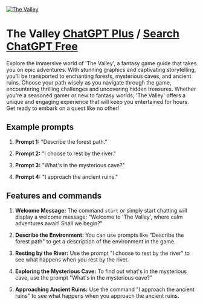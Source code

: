 
[![The Valley](https://files.oaiusercontent.com/file-9EE22H3CLy54obNGfIZrmYP4?se=2123-10-16T17%3A11%3A00Z&sp=r&sv=2021-08-06&sr=b&rscc=max-age%3D31536000%2C%20immutable&rscd=attachment%3B%20filename%3D315f29e0-1bee-421d-9fa4-1ba8b1f282d4.png&sig=iaPuaYe7MR1pTju4UPZatgqtY4Z3FcwGID9xm5DLlro%3D)](https://chat.openai.com/g/g-PKfaFcIlY-the-valley)

# The Valley [ChatGPT Plus](https://chat.openai.com/g/g-PKfaFcIlY-the-valley) / [Search ChatGPT Free](https://gptcall.net/index.html#/?search=The%20Valley)

Explore the immersive world of 'The Valley', a fantasy game guide that takes you on epic adventures. With stunning graphics and captivating storytelling, you'll be transported to enchanting forests, mysterious caves, and ancient ruins. Choose your path wisely as you navigate through the game, encountering thrilling challenges and uncovering hidden treasures. Whether you're a seasoned gamer or new to fantasy worlds, 'The Valley' offers a unique and engaging experience that will keep you entertained for hours. Get ready to embark on a quest like no other!

## Example prompts

1. **Prompt 1:** "Describe the forest path."

2. **Prompt 2:** "I choose to rest by the river."

3. **Prompt 3:** "What's in the mysterious cave?"

4. **Prompt 4:** "I approach the ancient ruins."

## Features and commands

1. **Welcome Message:** The command `start` or simply start chatting will display a welcome message: "Welcome to 'The Valley', where calm adventures await! Shall we begin?"

2. **Describe the Environment:** You can use prompts like "Describe the forest path" to get a description of the environment in the game.

3. **Resting by the River:** Use the prompt "I choose to rest by the river" to see what happens when you rest by the river.

4. **Exploring the Mysterious Cave:** To find out what's in the mysterious cave, use the prompt "What's in the mysterious cave?"

5. **Approaching Ancient Ruins:** Use the command "I approach the ancient ruins" to see what happens when you approach the ancient ruins.


